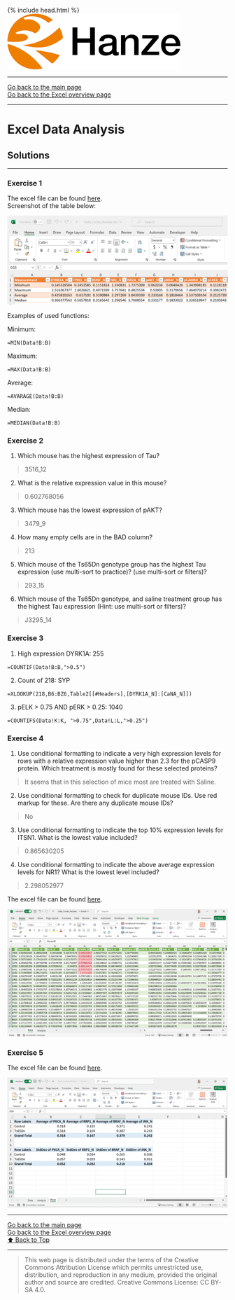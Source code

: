 {% include head.html %}
![Hanze](../hanze/hanze.png)

---

[Go back to the main page](../index.md)  
[Go back to the Excel overview page](../excel/excel_01_index.md)  

---


# Excel Data Analysis

## Solutions

---

### Exercise 1

The excel file can be found [here](./files_10_data_analysis_solutions/exercise01/Data_Cortex_Nuclear.xlsx).  
Screenshot of the table below:  

![solution exercise01](./files_10_data_analysis_solutions/exercise01/fig1.png)

Examples of used functions:  

Minimum:  
```
=MIN(Data!B:B)
```
Maximum:  
```
=MAX(Data!B:B)
```
Average:  
```
=AVARAGE(Data!B:B)
```
Median:
```
=MEDIAN(Data!B:B)
```


### Exercise 2

1. Which mouse has the highest expression of Tau?  
>3516_12 
2. What is the relative expression value in this mouse?   
>0.602768056 
3. Which mouse has the lowest expression of pAKT?  
>3479_9  
4. How many empty cells are in the BAD column? 
>213  
5. Which mouse of the Ts65Dn genotype group has the highest Tau expression (use multi-sort to practice)? (use multi-sort or filters)?  
>293_15  
6. Which mouse of the Ts65Dn genotype, and saline treatment group has the highest Tau expression (Hint: use multi-sort or filters)?  
>J3295_14


### Exercise 3

1. High expression DYRK1A: 255  

 ```
 =COUNTIF(Data!B:B,">0.5")
 ```

2. Count of 218: SYP

 ```
=XLOOKUP(218,B6:BZ6,Table2[[#Headers],[DYRK1A_N]:[CaNA_N]])
 ```

3. pELK > 0.75 AND pERK > 0.25: 1040 

 ```
=COUNTIFS(Data!K:K, ">0.75",Data!L:L,">0.25")
 ```

### Exercise 4

1. Use conditional formatting to indicate a very high expression levels for rows with a relative expression value higher than 2.3 for the pCASP9 protein. Which treatment is mostly found for these selected proteins?  
>It seems that in this selection of mice most are treated with Saline.
2. Use conditional formatting to check for duplicate mouse IDs. Use red markup for these. Are there any duplicate mouse IDs?   
>No
3. Use conditional formatting to indicate the top 10% expression levels for ITSN1. What is the lowest value included?  
> 0.865630205
4. Use conditional formatting to indicate the above average expression levels for NR1? What is the lowest level included?  
> 2.298052977  



The excel file can be found [here](./files_10_data_analysis_solutions/exercise04/Data_Cortex_Nuclear.xlsx).  

![conditional formatting](./files_10_data_analysis_solutions/exercise04/fig01.png)



### Exercise 5

The excel file can be found [here](./files_10_data_analysis_solutions/exercise05/Data_Cortex_Nuclear.xlsx).  

![pivot table](./files_10_data_analysis_solutions/exercise05/fig1.png)




---

[Go back to the main page](../index.md)  
[Go back to the Excel overview page](../excel/excel_01_index.md)  
<a href="#top">⬆️ Back to Top</a>  

---


>This web page is distributed under the terms of the Creative Commons Attribution License which permits unrestricted use, distribution, and reproduction in any medium, provided the original author and source are credited.
>Creative Commons License: CC BY-SA 4.0.

